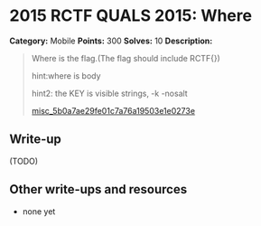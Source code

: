 # 2015 RCTF QUALS 2015: Where

**Category:** Mobile
**Points:** 300
**Solves:** 10
**Description:**

> Where is the flag.(The flag should include RCTF{})
> 
> 
> hint:where is body
> 
> hint2: the KEY is visible strings, -k -nosalt
> 
> 
> [misc_5b0a7ae29fe01c7a76a19503e1e0273e](./misc_5b0a7ae29fe01c7a76a19503e1e0273e)


## Write-up

(TODO)

## Other write-ups and resources

* none yet
